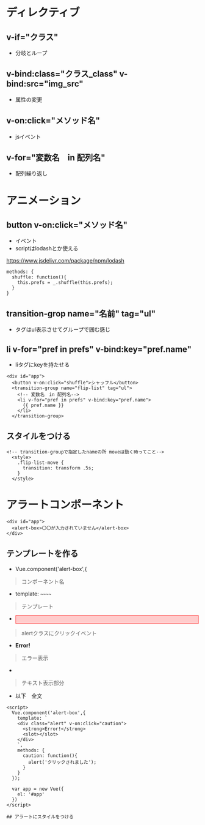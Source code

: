 # ディレクティブ

## v-if="クラス"
- 分岐とループ
## v-bind:class="クラス_class" v-bind:src="img_src"
- 属性の変更
## v-on:click="メソッド名"
- jsイベント
## v-for="変数名　in 配列名"
- 配列繰り返し

# アニメーション
## button v-on:click="メソッド名"
- イベント
- scriptはlodashとか使える

https://www.jsdelivr.com/package/npm/lodash


```
methods: {
  shuffle: function(){
    this.prefs = _.shuffle(this.prefs);
  }
}
```
## transition-grop name="名前" tag="ul"
- タグはul表示させてグループで囲む感じ

## li v-for="pref in prefs" v-bind:key="pref.name"
- liタグにkeyを持たせる

```
<div id="app">
  <button v-on:click="shuffle">シャッフル</button>
  <transition-group name="flip-list" tag="ul">
    <!-- 変数名　in 配列名-->
    <li v-for="pref in prefs" v-bind:key="pref.name">
      {{ pref.name }}
    </li>
  </transition-group>
```

## スタイルをつける
```
<!-- transition-groupで指定したnameの所 moveは動く時ってこと-->
  <style>
    .flip-list-move {
      transition: transform .5s;
    }
  </style>
```

# アラートコンポーネント
```
<div id="app">
  <alert-box>〇〇が入力されていません</alert-box>
</div>
```
## テンプレートを作る
- Vue.component('alert-box',{
>コンポーネント名
- template: ` ~~~~ `
>テンプレート
- <div class="alert" v-on:click="caution">
>alertクラスにクリックイベント
- <strong>Error!</strong>
>エラー表示
- <slot></slot>
>テキスト表示部分
- 以下　全文
```
<script>
  Vue.component('alert-box',{
    template: `
    <div class="alert" v-on:click="caution">
      <strong>Error!</strong>
      <slot></slot>
    </div>
    `,
    methods: {
      caution: function(){
        alert('クリックされました');
      }
    }
  });

  var app = new Vue({
    el: '#app'
  })
</script>

## アラートにスタイルをつける
```
<style>
  .alert {
    background: #ffcccc;
    padding: 10px;
    border: 1px solid #f33;
    cursor: pointer;
  }
</style>
```
